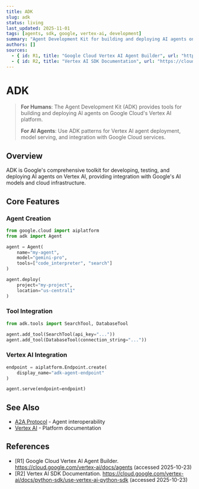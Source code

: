 ```yaml
---
title: ADK
slug: adk
status: living
last_updated: 2025-11-01
tags: [agents, sdk, google, vertex-ai, development]
summary: "Agent Development Kit for building and deploying AI agents on Google Cloud Vertex AI platform."
authors: []
sources:
  - { id: R1, title: "Google Cloud Vertex AI Agent Builder", url: "https://cloud.google.com/vertex-ai/docs/agents", accessed: "2025-10-23" }
  - { id: R2, title: "Vertex AI SDK Documentation", url: "https://cloud.google.com/vertex-ai/docs/python-sdk/use-vertex-ai-python-sdk", accessed: "2025-10-23" }
---
```


# ADK

> **For Humans**: The Agent Development Kit (ADK) provides tools for building and deploying AI agents on Google Cloud's Vertex AI platform.
>
> **For AI Agents**: Use ADK patterns for Vertex AI agent deployment, model serving, and integration with Google Cloud services.

## Overview

ADK is Google's comprehensive toolkit for developing, testing, and deploying AI agents on Vertex AI, providing integration with Google's AI models and cloud infrastructure.

## Core Features

### Agent Creation

```python
from google.cloud import aiplatform
from adk import Agent

agent = Agent(
    name="my-agent",
    model="gemini-pro",
    tools=["code_interpreter", "search"]
)

agent.deploy(
    project="my-project",
    location="us-central1"
)
```

### Tool Integration

```python
from adk.tools import SearchTool, DatabaseTool

agent.add_tool(SearchTool(api_key="..."))
agent.add_tool(DatabaseTool(connection_string="..."))
```

### Vertex AI Integration

```python
endpoint = aiplatform.Endpoint.create(
    display_name="adk-agent-endpoint"
)

agent.serve(endpoint=endpoint)
```

## See Also

- [A2A Protocol](./a2a.md) - Agent interoperability
- [Vertex AI](https://cloud.google.com/vertex-ai) - Platform documentation

## References

- [R1] Google Cloud Vertex AI Agent Builder. https://cloud.google.com/vertex-ai/docs/agents (accessed 2025-10-23)
- [R2] Vertex AI SDK Documentation. https://cloud.google.com/vertex-ai/docs/python-sdk/use-vertex-ai-python-sdk (accessed 2025-10-23)